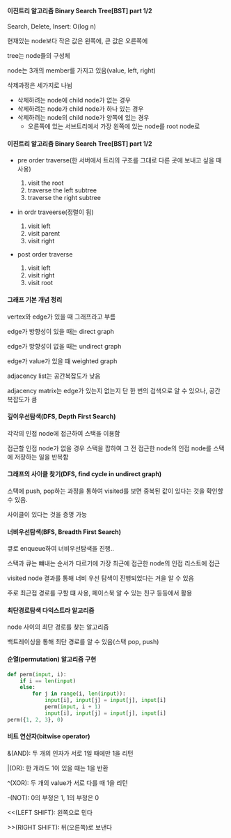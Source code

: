 #### 이진트리 알고리즘 Binary Search Tree[BST] part 1/2

Search, Delete, Insert: O(log n)

현재있는 node보다 작은 값은 왼쪽에, 큰 값은 오른쪽에

tree는 node들의 구성체

node는 3개의 member를 가지고 있음(value, left, right)

삭제과정은 세가지로 나뉨

- 삭제하려는 node에 child node가 없는 경우
- 삭제하려는 node가 child node가 하나 있는 경우
- 삭제하려는 node의 child node가 양쪽에 있는 경우
  - 오른쪽에 있는 서브트리에서 가장 왼쪽에 있는 node를 root node로



#### 이진트리 알고리즘 Binary Search Tree[BST] part 1/2

- pre order traverse(한 서버에서 트리의 구조를 그대로 다른 곳에 보내고 싶을 때 사용)
  1. visit the root
  2. traverse the left subtree
  3. traverse the right subtree

- in ordr traveerse(정렬이 됨)
  1. visit  left
  2. visit parent
  3. visit right
- post order traverse
  1. visit left
  2. visit right
  3. visit root



#### 그래프 기본 개념 정리

vertex와 edge가 있을 때 그래프라고 부름

edge가 방향성이 있을 때는 direct graph

edge가 방향성이 없을 때는 undirect graph

edge가 value가 있을 떄 weighted graph

adjacency list는 공간복잡도가 낮음

adjacency matrix는 edge가 있는지 없는지 단 한 번의 검색으로 알 수 있으나, 공간 복잡도가 큼



#### 깊이우선탐색(DFS, Depth First Search)

각각의 인접 node에 접근하여 스택을 이용함

접근할 인접 node가 없을 경우 스택을 팝하여 그 전 접근한 node의 인접 node를 스택에 저장하는 일을 반복함



#### 그래프의 사이클 찾기(DFS, find cycle in undirect graph)

스택에 push, pop하는 과정을 통하여 visited를 보면 중복된 값이 있다는 것을 확인할 수 있음.

사이클이 있다는 것을 증명 가능



#### 너비우선탐색(BFS, Breadth First Search)

큐로 enqueue하여 너비우선탐색을 진행..

스택과 큐는 뺴내는 순서가 다르기에 가장 최근에 접근한 node의 인접 리스트에 접근

visited node 결과를 통해 너비 우선 탐색이 진행되었다는 거을 알 수 있음

주로 최근접 경로를 구할 떄 사용, 페이스북 알 수 있는 친구 등등에서 활용



#### 최단경로탐색 다익스트라 알고리즘

node 사이의 최단 경로를 찾는 알고리즘

백트레이싱을 통해 최단 경로를 알 수 있음(스택 pop, push)



#### 순열(permutation) 알고리즘 구현

```python
def perm(input, i):
	if i == len(input)
	else:
		for j in range(i, len(input)):
			input[i], input[j] = input[j], input[i]
            perm(input, i + 1)
            input[i], input[j] = input[j], input[i]
perm({1, 2, 3}, 0)            
```



#### 비트 연산자(bitwise operator)

&(AND): 두 개의 인자가 서로 1일 때에만  1을 리턴

|(OR): 한 개라도 1이 있을 때는 1을 반환

^(XOR): 두 개의 value가 서로 다를 때 1을 리턴

-(NOT): 0의 부정은 1, 1의 부정은 0

<<(LEFT SHIFT): 왼쪽으로 민다

\>>(RIGHT SHIFT): 뒤(오른쪽)로 보낸다
